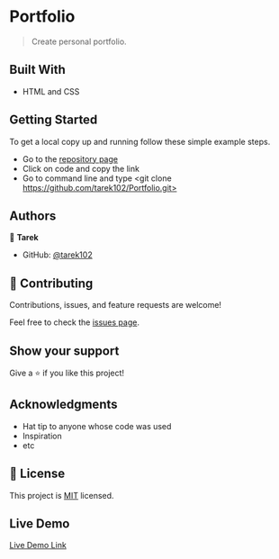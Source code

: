 # Portfolio

> Create personal portfolio.

## Built With

- HTML and CSS

## Getting Started

To get a local copy up and running follow these simple example steps.

- Go to the [repository page](https://github.com/tarek102/Portfolio)
- Click on code and copy the link
- Go to command line and type <git clone https://github.com/tarek102/Portfolio.git>

## Authors

👤 **Tarek**

- GitHub: [@tarek102](https://github.com/tarek102)

## 🤝 Contributing

Contributions, issues, and feature requests are welcome!

Feel free to check the [issues page](https://github.com/tarek102/Portfolio/issues).

## Show your support

Give a ⭐️ if you like this project!

## Acknowledgments

- Hat tip to anyone whose code was used
- Inspiration
- etc

## 📝 License

This project is [MIT](./MIT.md) licensed.

## Live Demo

[Live Demo Link](https://tarek102.github.io/Portfolio/)